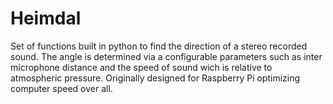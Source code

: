 # Heimdal
Set of functions built in python to find the direction of a stereo recorded sound. The angle is determined via a configurable parameters such as inter microphone distance and the speed of sound wich is relative to atmospheric pressure. Originally designed for Raspberry Pi optimizing computer speed over all.
